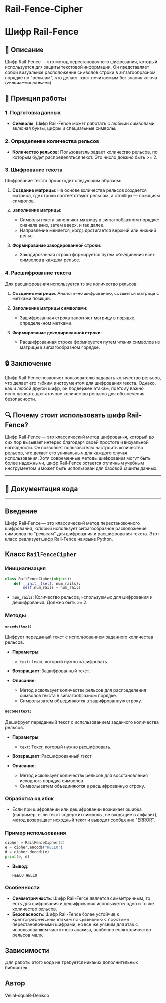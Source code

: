 # Rail-Fence-Cipher

# Шифр Rail-Fence

## 📜 Описание

Шифр Rail-Fence — это метод перестановочного шифрования, который используется для защиты текстовой информации. Он представляет собой визуальное расположение символов строки в зигзагообразном порядке по "рельсам", что делает текст нечитаемым без знания ключа (количества рельсов).

## 🔑 Принцип работы

### 1. Подготовка данных

- **Символы**: Шифр Rail-Fence может работать с любыми символами, включая буквы, цифры и специальные символы.

### 2. Определение количества рельсов

- **Количество рельсов**: Пользователь задает количество рельсов, по которым будет распределяться текст. Это число должно быть >= 2.

### 3. Шифрование текста

Шифрование текста происходит следующим образом:

1. **Создание матрицы**: На основе количества рельсов создается матрица, где строки соответствуют рельсам, а столбцы — позициям символов.

2. **Заполнение матрицы**:
   - Символы текста заполняют матрицу в зигзагообразном порядке: сначала вниз, затем вверх, и так далее.
   - Направление меняется, когда достигается верхний или нижний рельс.

3. **Формирование закодированной строки**:
   - Закодированная строка формируется путем объединения всех символов в каждом рельсе.

### 4. Расшифрование текста

Для расшифрования используется то же количество рельсов:

1. **Создание матрицы**: Аналогично шифрованию, создается матрица с метками позиций.

2. **Заполнение матрицы символами**:
   - Зашифрованная строка заполняет матрицу в порядке, определенном метками.

3. **Формирование декодированной строки**:
   - Расшифрованная строка формируется путем чтения символов из матрицы в зигзагообразном порядке.

## 🔒 Заключение

Шифр Rail-Fence позволяет пользователю задавать количество рельсов, что делает его гибким инструментом для шифрования текста. Однако, как и любой другой шифр, он подвержен атакам, поэтому важно использовать достаточное количество рельсов для обеспечения безопасности.

## 🔍 Почему стоит использовать шифр Rail-Fence?

Шифр Rail-Fence — это классический метод шифрования, который до сих пор вызывает интерес благодаря своей простоте и визуальной наглядности. Он позволяет пользователю настроить количество рельсов, что делает его уникальным для каждого случая использования. Хотя современные методы шифрования могут быть более надежными, шифр Rail-Fence остается отличным учебным инструментом и может быть использован для базовой защиты данных.

---

## 📜 Документация кода

---

## Введение

Шифр Rail-Fence — это классический метод перестановочного шифрования, который использует зигзагообразное расположение символов по "рельсам" для шифрования и расшифрования текста. Этот класс реализует шифр Rail-Fence на языке Python.

## Класс `RailFenceCipher`

### Инициализация

```python
class RailFenceCipher(object):
    def __init__(self, num_rails):
        self.num_rails = num_rails
```

- **`num_rails`**: Количество рельсов, используемых для шифрования и дешифрования. Должно быть >= 2.

### Методы

#### `encode(text)`

Шифрует переданный текст с использованием заданного количества рельсов.

- **Параметры**:
  - `text`: Текст, который нужно зашифровать.

- **Возвращает**: Зашифрованный текст.

- **Описание**:
  - Метод использует количество рельсов для распределения символов текста в зигзагообразном порядке.
  - Символы затем объединяются в зашифрованную строку.

#### `decode(text)`

Дешифрует переданный текст с использованием заданного количества рельсов.

- **Параметры**:
  - `text`: Текст, который нужно расшифровать.

- **Возвращает**: Расшифрованный текст.

- **Описание**:
  - Метод использует количество рельсов для восстановления исходного порядка символов.
  - Символы затем объединяются в расшифрованную строку.

### Обработка ошибок

- Если при шифровании или дешифровании возникает ошибка (например, если текст содержит символы, не входящие в алфавит), метод возвращает исходный текст и выводит сообщение "ERROR".

### Пример использования

```python
cipher = RailFenceCipher(3)
e = cipher.encode("HELLO")
d = cipher.decode(e)
print(e, d)
```

- **Вывод**:
  ```plaintext
  HEELO HELLO
  ```

### Особенности

- **Симметричность**: Шифр Rail-Fence является симметричным, то есть для шифрования и дешифрования используется одно и то же количество рельсов.
- **Безопасность**: Шифр Rail-Fence более устойчив к криптографическим атакам по сравнению с простыми перестановочными шифрами, но все же уязвим для атак с использованием частотного анализа, особенно если количество рельсов мало.

## Зависимости

Для работы этого кода не требуется никаких дополнительных библиотек.

## Автор

Velial-squaB-Denisco
